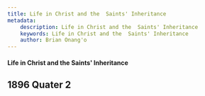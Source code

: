 ```yaml
---
title: Life in Christ and the  Saints' Inheritance
metadata:
    description: Life in Christ and the  Saints' Inheritance
    keywords: Life in Christ and the  Saints' Inheritance
    author: Brian Onang'o
---
```


#### Life in Christ and the  Saints' Inheritance

## 1896 Quater 2
